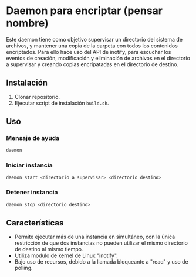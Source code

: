 # Daemon para encriptar (pensar nombre)

Este daemon tiene como objetivo supervisar un directorio del sistema de archivos, y mantener una copia de la carpeta con todos los contenidos encriptados.
Para ello hace uso del API de inotify, para escuchar los eventos de creación, modificación y eliminación de archivos en el directorio a supervisar y creando copias encripatadas en el directorio de destino.

## Instalación

1. Clonar repositorio.
2. Ejecutar script de instalación `build.sh`.

## Uso

### Mensaje de ayuda

```bash
daemon
```

### Iniciar instancia

```bash
daemon start <directorio a supervisar> <directorio destino>
```

### Detener instancia

```bash
daemon stop <directorio destino>
```


## Características
- Permite ejecutar más de una instancia en simultáneo, con la única restricción de que dos instancias no pueden utilizar el mismo directorio de destino al mismo tiempo.
- Utiliza modulo de kernel de Linux "inotify".
- Bajo uso de recursos, debido a la llamada bloqueante a "read" y uso de polling.
